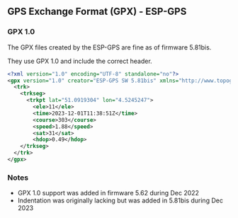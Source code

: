 ## GPS Exchange Format (GPX) - ESP-GPS

### GPX 1.0

The GPX files created by the ESP-GPS are fine as of firmware 5.81bis.

They use GPX 1.0 and include the correct header.

```xml
<?xml version="1.0" encoding="UTF-8" standalone="no"?>
<gpx version="1.0" creator="ESP-GPS SW 5.81bis" xmlns="http://www.topografix.com/GPX/1/0" xmlns:xsi="http://www.w3.org/2001/XMLSchema-instance" xsi:schemaLocation="http://www.topografix.com/GPX/1/0 https://www.topografix.com/GPX/1/0/gpx.xsd">
  <trk>
    <trkseg>
      <trkpt lat="51.0919304" lon="4.5245247">
        <ele>11</ele>
        <time>2023-12-01T11:38:51Z</time>
        <course>303</course>
        <speed>1.88</speed>
        <sat>31</sat>
        <hdop>0.49</hdop>
    </trkseg>
  </trk>
</gpx>
```



### Notes

- GPX 1.0 support was added in firmware 5.62 during Dec 2022
- Indentation was originally lacking but was added in 5.81bis during Dec 2023
